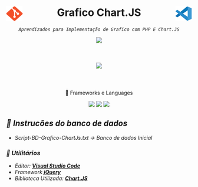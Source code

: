 
<h1 align="center"><img align="left" height="40" width="45" src="https://github.com/devicons/devicon/blob/master/icons/git/git-original.svg">Grafico Chart.JS<img align="right" height="40" width="45"src="https://github.com/devicons/devicon/blob/master/icons/vscode/vscode-original.svg"></h1>

 <div align="center">

   <cite align="center">`Aprendizados para Implementação de Grafico com PHP E Chart.JS`</cite>

</div>

<p align="center">
<img src="http://img.shields.io/static/v1?label=STATUS&message=EM%20DESENVOLVIMENTO&color=pink&style=for-the-badge"/>
</p>

<h1 align="center">
    <img src="./video/graficoChartJs.mp4" />
</h1>

<br>

   <p align="center">
 🚀 Frameworks e Languages 
</p>




  <p align="center">
    <img src="https://img.shields.io/badge/jQuery-0769AD?style=for-the-badge&logo=jquery&logoColor=white"/>
    <img src="https://img.shields.io/badge/PHP-777BB4?style=for-the-badge&logo=php&logoColor=white"/>
    <img src="https://img.shields.io/badge/MySQL-005C84?style=for-the-badge&logo=mysql&logoColor=white"/>

  </p>
<i>
 
## 📝 Instrucões do banco de dados 
* Script-BD-Grafico-ChartJs.txt -> Banco de dados Inicial


### 📑 Utilitários

- Editor: **[Visual Studio Code](https://code.visualstudio.com/)**
 - Framework **[jQuery](https://jquery.com/)**
- Biblioteca Utilizada: **[Chart.JS](https://www.chartjs.org/)**
</i>
